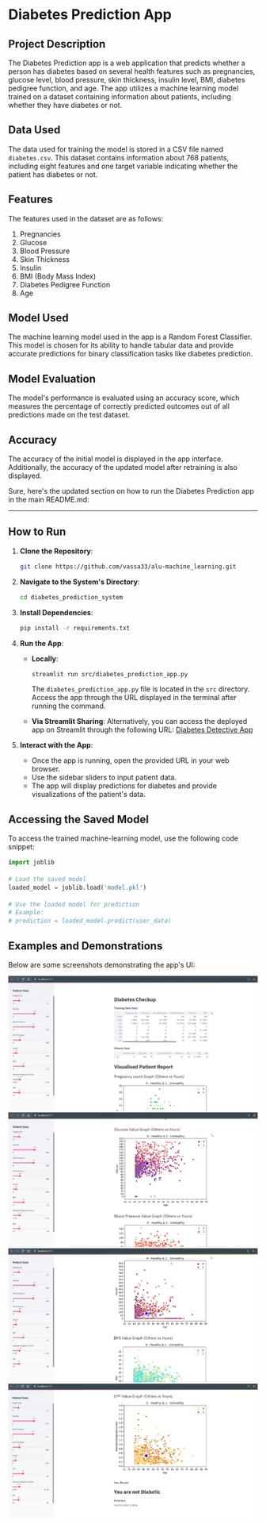 # Diabetes Prediction App

## Project Description
The Diabetes Prediction app is a web application that predicts whether a person has diabetes based on several health features such as pregnancies, glucose level, blood pressure, skin thickness, insulin level, BMI, diabetes pedigree function, and age. The app utilizes a machine learning model trained on a dataset containing information about patients, including whether they have diabetes or not. 

## Data Used
The data used for training the model is stored in a CSV file named `diabetes.csv`. This dataset contains information about 768 patients, including eight features and one target variable indicating whether the patient has diabetes or not.

## Features
The features used in the dataset are as follows:
1. Pregnancies
2. Glucose
3. Blood Pressure
4. Skin Thickness
5. Insulin
6. BMI (Body Mass Index)
7. Diabetes Pedigree Function
8. Age

## Model Used
The machine learning model used in the app is a Random Forest Classifier. This model is chosen for its ability to handle tabular data and provide accurate predictions for binary classification tasks like diabetes prediction.

## Model Evaluation
The model's performance is evaluated using an accuracy score, which measures the percentage of correctly predicted outcomes out of all predictions made on the test dataset.

## Accuracy
The accuracy of the initial model is displayed in the app interface. Additionally, the accuracy of the updated model after retraining is also displayed.

Sure, here's the updated section on how to run the Diabetes Prediction app in the main README.md:

---

## How to Run

1. **Clone the Repository**: 
   ```bash
   git clone https://github.com/vassa33/alu-machine_learning.git
   ```

2. **Navigate to the System's Directory**:
   ```bash
   cd diabetes_prediction_system
   ```

3. **Install Dependencies**:
   ```bash
   pip install -r requirements.txt
   ```

4. **Run the App**:
   - **Locally**: 
     ```bash
     streamlit run src/diabetes_prediction_app.py
     ```
     The `diabetes_prediction_app.py` file is located in the `src` directory.
     Access the app through the URL displayed in the terminal after running the command.
   
   - **Via Streamlit Sharing**: 
Alternatively, you can access the deployed app on Streamlit through the following URL: [Diabetes Detective App]([https://share.streamlit.io/your-username/diabetes-prediction-app/main/app.py](https://diabetes-detective.streamlit.app/))


5. **Interact with the App**:
   - Once the app is running, open the provided URL in your web browser.
   - Use the sidebar sliders to input patient data.
   - The app will display predictions for diabetes and provide visualizations of the patient's data.

## Accessing the Saved Model
To access the trained machine-learning model, use the following code snippet:

```python
import joblib

# Load the saved model
loaded_model = joblib.load('model.pkl')

# Use the loaded model for prediction
# Example:
# prediction = loaded_model.predict(user_data)
```


## Examples and Demonstrations
Below are some screenshots demonstrating the app's UI:

![](images/1.PNG)
![](images/2.PNG)
![](images/3.PNG)
![](images/4.PNG)
